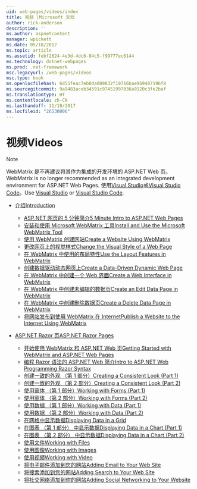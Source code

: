 ```yaml
---
uid: web-pages/videos/index
title: 视频 |Microsoft 文档
author: rick-anderson
description: ''
ms.author: aspnetcontent
manager: wpickett
ms.date: 05/18/2012
ms.topic: article
ms.assetid: febf2824-4e3d-4dc6-84c5-f99777ec6144
ms.technology: dotnet-webpages
ms.prod: .net-framework
msc.legacyurl: /web-pages/videos
msc.type: book
ms.openlocfilehash: 6d55feac7eb0da089832f19716bae9b9407196f8
ms.sourcegitcommit: 9a9483aceb34591c97451997036a9120c3fe2baf
ms.translationtype: HT
ms.contentlocale: zh-CN
ms.lasthandoff: 11/10/2017
ms.locfileid: "26530006"
---
```

<a name="videos"></a><span data-ttu-id="0fb80-102">视频</span><span class="sxs-lookup"><span data-stu-id="0fb80-102">Videos</span></span>
====================

> [!NOTE] 
> <span data-ttu-id="0fb80-103">WebMatrix 是不再建议将其作为集成的开发环境的 ASP.NET Web 页。</span><span class="sxs-lookup"><span data-stu-id="0fb80-103">WebMatrix is no longer recommended as an integrated development environment for ASP.NET Web Pages.</span></span> <span data-ttu-id="0fb80-104">使用[Visual Studio](xref:aspnet/web-pages/overview/getting-started/program-asp-net-web-pages-in-visual-studio)或[Visual Studio Code](https://code.visualstudio.com/)。</span><span class="sxs-lookup"><span data-stu-id="0fb80-104">Use [Visual Studio](xref:aspnet/web-pages/overview/getting-started/program-asp-net-web-pages-in-visual-studio) or [Visual Studio Code](https://code.visualstudio.com/).</span></span>

- [<span data-ttu-id="0fb80-105">介绍</span><span class="sxs-lookup"><span data-stu-id="0fb80-105">Introduction</span></span>](introduction/index.md)

    - [<span data-ttu-id="0fb80-106">ASP.NET 网页的 5 分钟简介</span><span class="sxs-lookup"><span data-stu-id="0fb80-106">5 Minute Intro to ASP.NET Web Pages</span></span>](introduction/5-minute-introduction-to-aspnet-web-pages.md)
    - [<span data-ttu-id="0fb80-107">安装和使用 Microsoft WebMatrix 工具</span><span class="sxs-lookup"><span data-stu-id="0fb80-107">Install and Use the Microsoft WebMatrix Tool</span></span>](introduction/install-and-use-the-microsoft-webmatrix-tool.md)
    - [<span data-ttu-id="0fb80-108">使用 WebMatrix 创建网站</span><span class="sxs-lookup"><span data-stu-id="0fb80-108">Create a Website Using WebMatrix</span></span>](introduction/create-a-website-using-webmatrix.md)
    - [<span data-ttu-id="0fb80-109">更改网页上的视觉样式</span><span class="sxs-lookup"><span data-stu-id="0fb80-109">Change the Visual Style of a Web Page</span></span>](introduction/change-the-visual-style-of-a-web-page.md)
    - [<span data-ttu-id="0fb80-110">在 WebMatrix 中使用的布局特性</span><span class="sxs-lookup"><span data-stu-id="0fb80-110">Use the Layout Features in WebMatrix</span></span>](introduction/use-the-layout-features-in-webmatrix.md)
    - [<span data-ttu-id="0fb80-111">创建数据驱动动态网页上</span><span class="sxs-lookup"><span data-stu-id="0fb80-111">Create a Data-Driven Dynamic Web Page</span></span>](introduction/create-a-data-driven-dynamic-web-page.md)
    - [<span data-ttu-id="0fb80-112">在 WebMatrix 中创建一个 Web 界面</span><span class="sxs-lookup"><span data-stu-id="0fb80-112">Create a Web Interface in WebMatrix</span></span>](introduction/create-a-web-interface-in-webmatrix.md)
    - [<span data-ttu-id="0fb80-113">在 WebMatrix 中创建未编辑的数据页</span><span class="sxs-lookup"><span data-stu-id="0fb80-113">Create an Edit Data Page in WebMatrix</span></span>](introduction/create-an-edit-data-page-in-webmatrix.md)
    - [<span data-ttu-id="0fb80-114">在 WebMatrix 中创建删除数据页</span><span class="sxs-lookup"><span data-stu-id="0fb80-114">Create a Delete Data Page in WebMatrix</span></span>](introduction/create-a-delete-data-page-in-webmatrix.md)
    - [<span data-ttu-id="0fb80-115">将网站发布到使用 WebMatrix 在 Internet</span><span class="sxs-lookup"><span data-stu-id="0fb80-115">Publish a Website to the Internet Using WebMatrix</span></span>](introduction/publish-a-website-to-the-internet-using-webmatrix.md)
- [<span data-ttu-id="0fb80-116">ASP.NET Razor 页</span><span class="sxs-lookup"><span data-stu-id="0fb80-116">ASP.NET Razor Pages</span></span>](aspnet-razor-pages/index.md)

    - [<span data-ttu-id="0fb80-117">开始使用 WebMatrix 和 ASP.NET Web 页</span><span class="sxs-lookup"><span data-stu-id="0fb80-117">Getting Started with WebMatrix and ASP.NET Web Pages</span></span>](aspnet-razor-pages/getting-started-with-webmatrix-and-aspnet-web-pages.md)
    - [<span data-ttu-id="0fb80-118">编程 Razor 语法的 ASP.NET Web 简介</span><span class="sxs-lookup"><span data-stu-id="0fb80-118">Intro to ASP.NET Web Programming Razor Syntax</span></span>](aspnet-razor-pages/introduction-to-aspnet-web-programming-using-the-razor-syntax.md)
    - [<span data-ttu-id="0fb80-119">创建一致的外观 （第 1 部分）</span><span class="sxs-lookup"><span data-stu-id="0fb80-119">Creating a Consistent Look (Part 1)</span></span>](aspnet-razor-pages/creating-a-consistent-look-part-1.md)
    - [<span data-ttu-id="0fb80-120">创建一致的外观 （第 2 部分）</span><span class="sxs-lookup"><span data-stu-id="0fb80-120">Creating a Consistent Look (Part 2)</span></span>](aspnet-razor-pages/creating-a-consistent-look-part-2.md)
    - [<span data-ttu-id="0fb80-121">使用窗体 （第 1 部分）</span><span class="sxs-lookup"><span data-stu-id="0fb80-121">Working with Forms (Part 1)</span></span>](aspnet-razor-pages/working-with-forms-part-1.md)
    - [<span data-ttu-id="0fb80-122">使用窗体 （第 2 部分）</span><span class="sxs-lookup"><span data-stu-id="0fb80-122">Working with Forms (Part 2)</span></span>](aspnet-razor-pages/working-with-forms-part-2.md)
    - [<span data-ttu-id="0fb80-123">使用数据 （第 1 部分）</span><span class="sxs-lookup"><span data-stu-id="0fb80-123">Working with Data (Part 1)</span></span>](aspnet-razor-pages/working-with-data-part-1.md)
    - [<span data-ttu-id="0fb80-124">使用数据 （第 2 部分）</span><span class="sxs-lookup"><span data-stu-id="0fb80-124">Working with Data (Part 2)</span></span>](aspnet-razor-pages/working-with-data-part-2.md)
    - [<span data-ttu-id="0fb80-125">在网格中显示数据</span><span class="sxs-lookup"><span data-stu-id="0fb80-125">Displaying Data in a Grid</span></span>](aspnet-razor-pages/displaying-data-in-a-grid.md)
    - [<span data-ttu-id="0fb80-126">在图表 （第 1 部分） 中显示数据</span><span class="sxs-lookup"><span data-stu-id="0fb80-126">Displaying Data in a Chart (Part 1)</span></span>](aspnet-razor-pages/displaying-data-in-a-chart-part-1.md)
    - [<span data-ttu-id="0fb80-127">在图表 （第 2 部分） 中显示数据</span><span class="sxs-lookup"><span data-stu-id="0fb80-127">Displaying Data in a Chart (Part 2)</span></span>](aspnet-razor-pages/displaying-data-in-a-chart-part-2.md)
    - [<span data-ttu-id="0fb80-128">使用文件</span><span class="sxs-lookup"><span data-stu-id="0fb80-128">Working with Files</span></span>](aspnet-razor-pages/working-with-files.md)
    - [<span data-ttu-id="0fb80-129">使用图像</span><span class="sxs-lookup"><span data-stu-id="0fb80-129">Working with Images</span></span>](aspnet-razor-pages/working-with-images.md)
    - [<span data-ttu-id="0fb80-130">使用视频</span><span class="sxs-lookup"><span data-stu-id="0fb80-130">Working with Video</span></span>](aspnet-razor-pages/working-with-video.md)
    - [<span data-ttu-id="0fb80-131">将电子邮件添加到您的网站</span><span class="sxs-lookup"><span data-stu-id="0fb80-131">Adding Email to Your Web Site</span></span>](aspnet-razor-pages/adding-email-to-your-web-site.md)
    - [<span data-ttu-id="0fb80-132">将搜索添加到您的网站</span><span class="sxs-lookup"><span data-stu-id="0fb80-132">Adding Search to Your Web Site</span></span>](aspnet-razor-pages/adding-search-to-your-web-site.md)
    - [<span data-ttu-id="0fb80-133">将社交网络添加到你的网站</span><span class="sxs-lookup"><span data-stu-id="0fb80-133">Adding Social Networking to Your Website</span></span>](aspnet-razor-pages/adding-social-networking-to-your-website.md)
